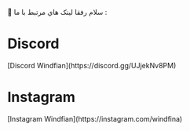 👋 سلام رفقا 
 لينک هاي مرتبط با ما :
<h1> Discord </h1>
[Discord Windfian](https://discord.gg/UJjekNv8PM)
<br>
<h1> Instagram </h1>
[Instagram Windfian](https://instagram.com/windfina)
